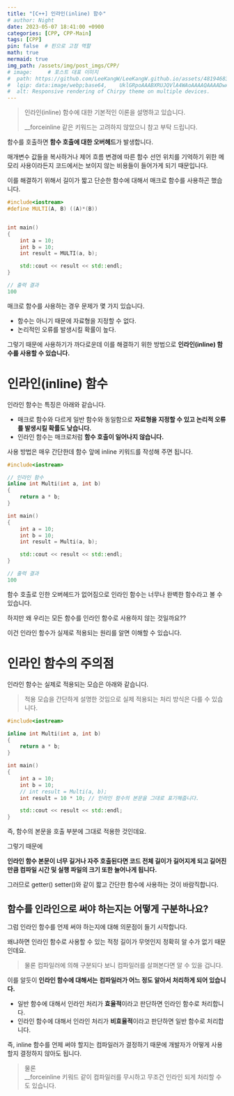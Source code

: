 ```yaml
---
title: "[C++] 인라인(inline) 함수"
# author: Night
date: 2023-05-07 18:41:00 +0900
categories: [CPP, CPP-Main]
tags: [CPP]
pin: false  # 핀으로 고정 역할
math: true
mermaid: true
img_path: /assets/img/post_imgs/CPP/
# image:     # 포스트 대표 이미지
#  path: https://github.com/LeeKangW/LeeKangW.github.io/assets/48194683/7e5b8251-2544-4eea-b702-ad59aa404e9e
#  lqip: data:image/webp;base64,    UklGRpoAAABXRUJQVlA4WAoAAAAQAAAADwAABwAAQUxQSDIAAAARL0AmbZurmr57yyIiqE8oiG0bejIYEQTgqiDA9vqnsUSI6H+oAERp2HZ65qP/VIAWAFZQOCBCAAAA8AEAnQEqEAAIAAVAfCWkAALp8sF8rgRgAP7o9FDvMCkMde9PK7euH5M1m6VWoDXf2FkP3BqV0ZYbO6NA/VFIAAAA
#  alt: Responsive rendering of Chirpy theme on multiple devices.
---
```


> 인라인(inline) 함수에 대한 기본적인 이론을 설명하고 있습니다.  
>   
> \_\_forceinline 같은 키워드는 고려하지 않았으니 참고 부탁 드립니다.

함수를 호출하면 **함수 호출에 대한 오버헤드**가 발생합니다.

매개변수 값들을 복사하거나 제어 흐름 변경에 따른 함수 선언 위치를 기억하기 위한 메모리 사용이라든지 코드에서는 보이지 않는 비용들이 들어가게 되기 때문입니다.

이를 해결하기 위해서 길이가 짧고 단순한 함수에 대해서 매크로 함수를 사용하곤 했습니다.

```cpp
#include<iostream>
#define MULTI(A, B) ((A)*(B))


int main() 
{
	int a = 10;
	int b = 10;
	int result = MULTI(a, b);

	std::cout << result << std::endl;
}

// 출력 결과
100
```

매크로 함수를 사용하는 경우 문제가 몇 가지 있습니다.

-   함수는 아니기 때문에 자료형을 지정할 수 없다.
-   논리적인 오류를 발생시킬 확률이 높다.

그렇기 때문에 사용하기가 까다로운데 이를 해결하기 위한 방법으로 **인라인(inline) 함수를 사용할 수 있습니다.**

# 인라인(inline) 함수

인라인 함수는 특징은 아래와 같습니다.

-   매크로 함수와 다르게 일반 함수와 동일함으로 **자료형을 지정할 수 있고 논리적 오류를 발생시킬 확률도 낮습니다.**
-   인라인 함수는 매크로처럼 **함수 호출이 일어나지 않습니다.**

사용 방법은 매우 간단한데 함수 앞에 inline 키워드를 작성해 주면 됩니다.

```cpp
#include<iostream>

// 인라인 함수
inline int Multi(int a, int b)
{
	return a * b;
}

int main() 
{
    int a = 10;
    int b = 10;
    int result = Multi(a, b);

    std::cout << result << std::endl;
}

// 출력 결과
100
```

함수 호출로 인한 오버헤드가 없어짐으로 인라인 함수는 너무나 완벽한 함수라고 볼 수 있습니다.

하지만 왜 우리는 모든 함수를 인라인 함수로 사용하지 않는 것일까요??

이건 인라인 함수가 실제로 적용되는 원리를 알면 이해할 수 있습니다.

# 인라인 함수의 주의점

인라인 함수는 실제로 적용되는 모습은 아래와 같습니다.

> 적용 모습을 간단하게 설명한 것임으로 실제 적용되는 처리 방식은 다를 수 있습니다.

```cpp
#include<iostream>

inline int Multi(int a, int b)
{
    return a * b;
}

int main() 
{
    int a = 10;
    int b = 10;
    // int result = Multi(a, b);
    int result = 10 * 10; // 인라인 함수의 본문을 그대로 표기해줍니다.

    std::cout << result << std::endl;
}
```

즉, 함수의 본문을 호출 부분에 그대로 적용한 것인데요.

그렇기 때문에

**인라인 함수 본문이 너무 길거나 자주 호출된다면 코드 전체 길이가 길어지게 되고 길어진 만큼 컴파일 시간 및 실행 파일의 크기 또한 늘어나게 됩니다.**

그러므로 getter() setter()와 같이 짧고 간단한 함수에 사용하는 것이 바람직합니다.

## 함수를 인라인으로 써야 하는지는 어떻게 구분하나요?

그럼 인라인 함수를 언제 써야 하는지에 대해 의문점이 들기 시작합니다.

왜냐하면 인라인 함수로 사용할 수 있는 적정 길이가 무엇인지 정확히 알 수가 없기 때문인데요.

> 물론 컴파일러에 의해 구분되다 보니 컴파일러를 살펴본다면 알 수 있을 겁니다.

이를 알듯이 **인라인 함수에 대해서는** **컴파일러가 어느 정도 알아서 처리하게 되어 있습니다.**

-   일반 함수에 대해서 인라인 처리가 **효율적**이라고 판단하면 인라인 함수로 처리합니다.
-   인라인 함수에 대해서 인라인 처리가 **비효율적**이라고 판단하면 일반 함수로 처리합니다.

즉, inline 함수를 언제 써야 할지는 컴파일러가 결정하기 때문에 개발자가 어떻게 사용할지 결정하지 않아도 됩니다.

> 물론  
> \_\_forceinline 키워드 같이 컴파일러를 무시하고 무조건 인라인 되게 처리할 수도 있습니다.